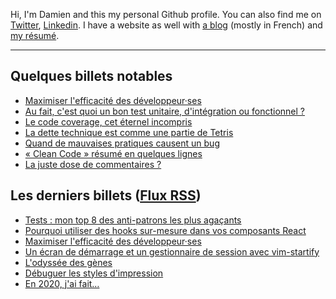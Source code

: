 Hi, I'm Damien and this my personal Github profile. You can also find me on
[Twitter](https://twitter.com/dpobel),
[Linkedin](https://www.linkedin.com/in/dpobel/). I have a website as well with [a
blog](https://damien.pobel.fr/posts/) (mostly in French) and [my
résumé](https://damien.pobel.fr/page/cv/).

<hr>

## Quelques billets notables

* [Maximiser l'efficacité des développeur·ses](https://damien.pobel.fr/post/maximiser-efficacite-developpeurs/)
* [Au fait, c'est quoi un bon test unitaire, d'intégration ou fonctionnel ?](https://damien.pobel.fr/post/bon-test-unitaire-integration-fonctionnel/)
* [Le code coverage, cet éternel incompris](https://damien.pobel.fr/post/code-coverage-taux-couverture-tests/)
* [La dette technique est comme une partie de Tetris](https://damien.pobel.fr/post/dette-technique-partie-tetris/)
* [Quand de mauvaises pratiques causent un bug](https://damien.pobel.fr/post/mauvaises-pratiques-bugs/)
* [« Clean Code » résumé en quelques lignes](https://damien.pobel.fr/post/clean-code/)
* [La juste dose de commentaires ?](https://damien.pobel.fr/post/juste-dose-commentaires-dans-le-code/)


## Les derniers billets ([Flux RSS](https://damien.pobel.fr/rss.xml))

* [Tests : mon top 8 des anti-patrons les plus agaçants](https://damien.pobel.fr/post/tests-antipatterns-agacants/)
* [Pourquoi utiliser des hooks sur-mesure dans vos composants React](https://damien.pobel.fr/post/custom-hooks-react/)
* [Maximiser l'efficacité des développeur·ses](https://damien.pobel.fr/post/maximiser-efficacite-developpeurs/)
* [Un écran de démarrage et un gestionnaire de session avec vim-startify](https://damien.pobel.fr/post/ecran-demarrage-session-vim-startify/)
* [L'odyssée des gènes](https://damien.pobel.fr/post/livre-l-odyssee-des-genes/)
* [Débuguer les styles d'impression](https://damien.pobel.fr/post/debug-css-impression/)
* [En 2020, j'ai fait…](https://damien.pobel.fr/post/retrospective-2020/)

